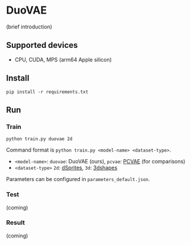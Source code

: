 # DuoVAE

(brief introduction)

## Supported devices
- CPU, CUDA, MPS (arm64 Apple silicon)

## Install

    pip install -r requirements.txt

## Run

### Train

    python train.py duovae 2d

Command format is `python train.py <model-name> <dataset-type>`.
- `<model-name>`: `duovae`: DuoVAE (ours), `pcvae`: [PCVAE](https://github.com/xguo7/PCVAE) (for comparisons)
- `<dataset-type>` `2d`: [dSprites](https://github.com/deepmind/dsprites-dataset), `3d`: [3dshapes](https://github.com/deepmind/3d-shapes)

Parameters can be configured in `parameters_default.json`.

### Test

(coming)

### Result

(coming)